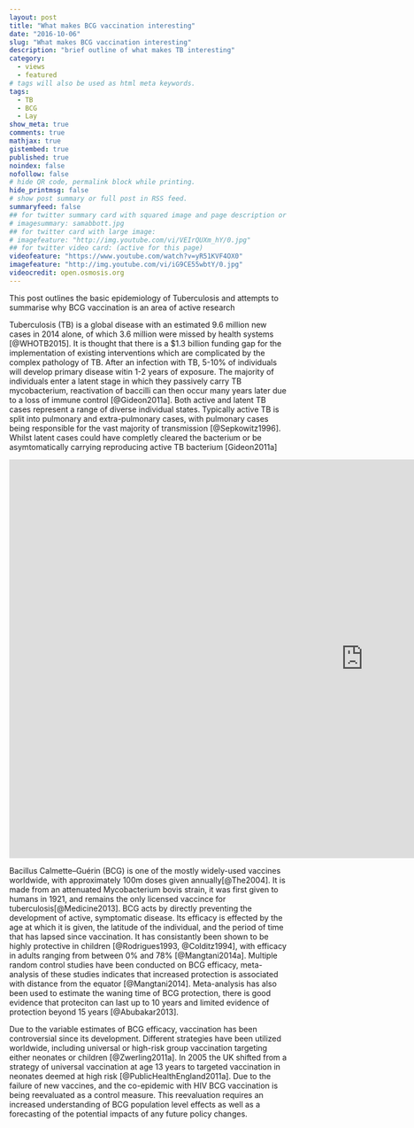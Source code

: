 ```yaml
---
layout: post
title: "What makes BCG vaccination interesting"
date: "2016-10-06"
slug: "What makes BCG vaccination interesting"
description: "brief outline of what makes TB interesting"
category: 
  - views
  - featured
# tags will also be used as html meta keywords.
tags:
  - TB
  - BCG
  - Lay
show_meta: true
comments: true
mathjax: true
gistembed: true
published: true
noindex: false
nofollow: false
# hide QR code, permalink block while printing.
hide_printmsg: false
# show post summary or full post in RSS feed.
summaryfeed: false
## for twitter summary card with squared image and page description or page excerpt:
# imagesummary: samabbott.jpg
## for twitter card with large image:
# imagefeature: "http://img.youtube.com/vi/VEIrQUXm_hY/0.jpg"
## for twitter video card: (active for this page)
videofeature: "https://www.youtube.com/watch?v=yR51KVF4OX0"
imagefeature: "http://img.youtube.com/vi/iG9CE55wbtY/0.jpg"
videocredit: open.osmosis.org
---
```


This post outlines the basic epidemiology of Tuberculosis and attempts to summarise why BCG vaccination is an area of active research

<!--more-->

Tuberculosis (TB) is a global disease with an estimated 9.6 million new cases in 2014 alone, of which 3.6 million were missed by health systems [@WHOTB2015]. It is thought that there is a $1.3 billion funding gap for the implementation of existing interventions which are complicated by the complex pathology of TB. After an infection with TB, 5-10% of individuals will develop primary disease witin 1-2 years of exposure. The majority of individuals enter a latent stage in which they passively carry TB mycobacterium, reactivation of baccilli can then occur many years later due to a loss of immune control [@Gideon2011a]. Both active and latent TB cases represent a range of diverse individual states. Typically active TB is split into pulmonary and extra-pulmonary cases, with pulmonary cases being responsible for the vast majority of transmission [@Sepkowitz1996]. Whilst latent cases could have completly cleared the bacterium or be asymtomatically carrying reproducing active TB bacterium [Gideon2011a]


<iframe width="1280" height="720" src="https://www.youtube.com/embed/yR51KVF4OX0" frameborder="0" allowfullscreen></iframe>

Bacillus Calmette–Guérin (BCG) is one of the mostly widely-used vaccines worldwide, with approximately 100m doses given annually[@The2004]. It is made from an attenuated Mycobacterium bovis strain, it was first given to humans in 1921, and remains the only licensed vaccince for tuberculosis[@Medicine2013]. BCG acts by directly preventing the development of active, symptomatic disease. Its efficacy is effected by the age at which it is given, the latitude of the individual, and the period of time that has lapsed since vaccination. It has consistantly been shown to be highly protective in children [@Rodrigues1993, @Colditz1994], with efficacy in adults ranging from between 0% and 78% [@Mangtani2014a]. Multiple random control studies have been conducted on BCG efficacy, meta-analysis of these studies indicates that increased protection is associated with distance from the equator [@Mangtani2014]. Meta-analysis has also been used to estimate the waning time of BCG protection, there is good evidence that proteciton can last up to 10 years and limited evidence of protection beyond 15 years [@Abubakar2013].

Due to the variable estimates of BCG efficacy, vaccination has been controversial since its development. Different strategies have been utilized worldwide, including universal or high-risk group vaccination targeting either neonates or children [@Zwerling2011a]. In 2005 the UK shifted from a strategy of universal vaccination at age 13 years to targeted vaccination in neonates deemed at high risk [@PublicHealthEngland2011a]. Due to the failure of new vaccines, and the co-epidemic with HIV BCG vaccination is being reevaluated as a control measure. This reevaluation requires an increased understanding of BCG population level effects as well as a forecasting of the potential impacts of any future policy changes.
